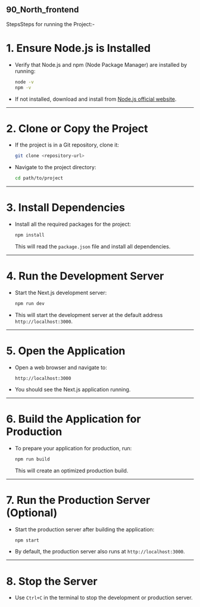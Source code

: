 ## 90_North_frontend

StepsSteps for running the Project:-

# 1. **Ensure Node.js is Installed**
- Verify that Node.js and npm (Node Package Manager) are installed by running:
  ```bash
  node -v
  npm -v
  ```
- If not installed, download and install from [Node.js official website](https://nodejs.org/).

---

# 2. **Clone or Copy the Project**
- If the project is in a Git repository, clone it:
  ```bash
  git clone <repository-url>
  ```
- Navigate to the project directory:
  ```bash
  cd path/to/project
  ```

---

# 3. **Install Dependencies**
- Install all the required packages for the project:
  ```bash
  npm install
  ```
  This will read the `package.json` file and install all dependencies.

---

# 4. **Run the Development Server**
- Start the Next.js development server:
  ```bash
  npm run dev
  ```
- This will start the development server at the default address `http://localhost:3000`.

---

# 5. **Open the Application**
- Open a web browser and navigate to:
  ```
  http://localhost:3000
  ```
- You should see the Next.js application running.

---

# 6. **Build the Application for Production**
- To prepare your application for production, run:
  ```bash
  npm run build
  ```
  This will create an optimized production build.

---

# 7. **Run the Production Server (Optional)**
- Start the production server after building the application:
  ```bash
  npm start
  ```
- By default, the production server also runs at `http://localhost:3000`.

---

# 8. **Stop the Server**
- Use `Ctrl+C` in the terminal to stop the development or production server.


